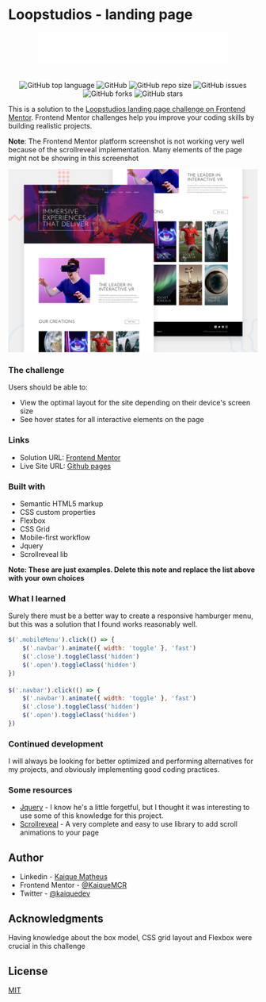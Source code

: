 # Loopstudios - landing page

<div align="center">
  <img src="./images/logo.svg">
</div>

<br>

<div align="center">

![GitHub top language](https://img.shields.io/github/languages/top/KaiqueMCR/Loopstudios?color=%20%23c69%20)
![GitHub](https://img.shields.io/github/license/KaiqueMCR/Loopstudios)
![GitHub repo size](https://img.shields.io/github/repo-size/KaiqueMCR/Loopstudios)
![GitHub issues](https://img.shields.io/github/issues/KaiqueMCR/Loopstudios)
![GitHub forks](https://img.shields.io/github/forks/KaiqueMCR/Loopstudios)
![GitHub stars](https://img.shields.io/github/stars/KaiqueMCR/Loopstudios)

</div>

This is a solution to the [Loopstudios landing page challenge on Frontend Mentor](https://www.frontendmentor.io/challenges/loopstudios-landing-page-N88J5Onjw). Frontend Mentor challenges help you improve your coding skills by building realistic projects.

**Note**: The Frontend Mentor platform screenshot is not working very well because of the scrollreveal implementation. Many elements of the page might not be showing in this screenshot

![preview](./design/desktop-preview.jpg)

### The challenge

Users should be able to:

- View the optimal layout for the site depending on their device's screen size
- See hover states for all interactive elements on the page

### Links

- Solution URL: [Frontend Mentor](https://www.frontendmentor.io/solutions/solution-loopstudios-landing-page-kaquemcr-HJ58T-8Ec)
- Live Site URL: [Github pages](https://your-live-site-url.com)

### Built with

- Semantic HTML5 markup
- CSS custom properties
- Flexbox
- CSS Grid
- Mobile-first workflow
- Jquery
- Scrollreveal lib

**Note: These are just examples. Delete this note and replace the list above with your own choices**

### What I learned

Surely there must be a better way to create a responsive hamburger menu, but this was a solution that I found works reasonably well.

```js
$('.mobileMenu').click(() => {
	$('.navbar').animate({ width: 'toggle' }, 'fast')
	$('.close').toggleClass('hidden')
	$('.open').toggleClass('hidden')
})

$('.navbar').click(() => {
	$('.navbar').animate({ width: 'toggle' }, 'fast')
	$('.close').toggleClass('hidden')
	$('.open').toggleClass('hidden')
})
```

### Continued development

I will always be looking for better optimized and performing alternatives for my projects, and obviously implementing good coding practices.

### Some resources

- [Jquery](https://jquery.com/) -
  I know he's a little forgetful, but I thought it was interesting to use some of this knowledge for this project.
- [Scrollreveal](https://scrollrevealjs.org/) - A very complete and easy to use library to add scroll animations to your page

## Author

- Linkedin - [Kaique Matheus](https://www.linkedin.com/in/kaique-matheus-9b0ab2236/)
- Frontend Mentor - [@KaiqueMCR](https://www.frontendmentor.io/profile/KaiqueMCR)
- Twitter - [@kaiquedev](https://twitter.com/kaiquedev)

## Acknowledgments

Having knowledge about the box model, CSS grid layout and Flexbox were crucial in this challenge

## License

[MIT](./LICENSE.md)
